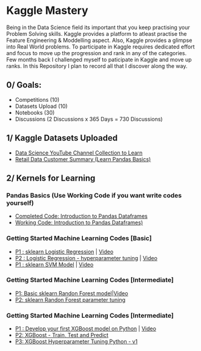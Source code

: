 # Kaggle Mastery
Being in the Data Science field its important that you keep practising your Problem Solving skills. Kaggle provides a platform to atleast practise the Feature Engineering & Moddelling aspect. Also, Kaggle provides a glimpse into Real World problems. To participate in Kaggle requires dedicated effort and focus to move up the progression and rank in any of the categories. Few months back I challenged myself to paticipate in Kaggle and move up ranks. In this Repository I plan to record all that I discover along the way. 

## 0/ Goals:

- Competitions (10)
- Datasets Upload (10)
- Notebooks (30)
- Discussions (2 Discussions x 365 Days = 730 Discussions)

## 1/ Kaggle Datasets Uploaded 

- [Data Science YouTube Channel Collection to Learn](https://www.kaggle.com/funxexcel/data-science-youtube-channel-collection-to-learn)
- [Retail Data Customer Summary (Learn Pandas Basics)](https://www.kaggle.com/funxexcel/retail-data-customer-summary-learn-pandas-basics)

## 2/ Kernels for Learning 

### Pandas Basics (Use Working Code if you want write codes yourself)
- [Completed Code: Introduction to Pandas Dataframes](https://www.kaggle.com/funxexcel/completed-code-introduction-to-pandas-dataframes)
- [Working Code: Introduction to Pandas Dataframes)](https://www.kaggle.com/funxexcel/working-code-introduction-to-pandas-dataframes)

### Getting Started Machine Learning Codes [Basic]
- [P1 : sklearn Logistic Regression](https://www.kaggle.com/funxexcel/p1-sklearn-logistic-regression) | [Video](https://www.youtube.com/watch?v=tI_Pco7snZw&list=PLN-u2zr6UoV9ELCTv6n8310WJkZ-xwVi3&index=2&t=0s)
- [P2 : Logistic Regression - hyperparameter tuning](https://www.kaggle.com/funxexcel/p2-logistic-regression-hyperparameter-tuning) | [Video](https://www.youtube.com/watch?v=pooXM9mM7FU&list=PLN-u2zr6UoV9ELCTv6n8310WJkZ-xwVi3&index=5&t=0s)
- [P1 : sklearn SVM Model](https://www.kaggle.com/funxexcel/p1-sklearn-svm-model) | [Video](https://www.youtube.com/watch?v=KHGXpnueZlc&list=PLN-u2zr6UoV9ELCTv6n8310WJkZ-xwVi3&index=4&t=0s)

### Getting Started Machine Learning Codes [Intermediate]
- [P1: Basic sklearn Randon Forest model](https://www.kaggle.com/funxexcel/p1-basic-sklearn-randon-forest-model)|[Video](https://www.youtube.com/watch?v=s7vsF2bzQX8&list=PLN-u2zr6UoV9ELCTv6n8310WJkZ-xwVi3&index=6&t=0shttps://www.youtube.com/watch?v=s7vsF2bzQX8&list=PLN-u2zr6UoV9ELCTv6n8310WJkZ-xwVi3&index=6&t=0s)
- [P2: sklearn Randon Forest parameter tuning](https://www.kaggle.com/funxexcel/p2-sklearn-randon-forest-parameter-tuning)

### Getting Started Machine Learning Codes [Intermediate]
- [P1 : Develop your first XGBoost model on Python](https://www.kaggle.com/funxexcel/p1-develop-your-first-xgboost-model-on-python) | [Video](https://www.youtube.com/watch?v=E5R3Ag77PcE&list=PLN-u2zr6UoV9ELCTv6n8310WJkZ-xwVi3&index=3&t=0s)
- [P2: XGBoost - Train, Test and Predict](https://www.kaggle.com/funxexcel/p2-xgboost-train-test-and-predict)
- [P3: XGBoost Hyperparameter Tuning Python - v1](https://www.kaggle.com/funxexcel/p3-xgboost-hyperparameter-tuning-python-v1)

